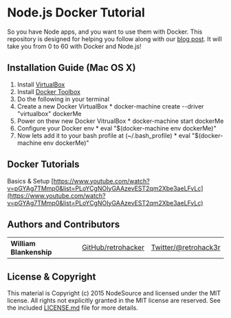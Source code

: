 Node.js Docker Tutorial
===============

So you have Node apps, and you want to use them with Docker. This repository is designed for helping you follow along with our [blog post](https://nodesource.com/blog/dockerizing-your-nodejs-applications/). It will take you from 0 to 60 with Docker and Node.js!


## Installation Guide (Mac OS X)

1. Install [VirtualBox](https://www.virtualbox.org/)
2. Install [Docker Toolbox](https://docs.docker.com/engine/installation/mac/)
3. Do the following in your terminal
  1. Create a new Docker VirtualBox
    * docker-machine create --driver "virtualbox" dockerMe
  2. Power on thew new Docker VitrualBox
    * docker-machine start dockerMe
  3. Configure your Docker env
    * eval "$(docker-machine env dockerMe)"
  4. Now lets add it to your bash profile at (~/.bash_profile)
    * eval "$(docker-machine env dockerMe)"


## Docker Tutorials

Basics & Setup [https://www.youtube.com/watch?v=pGYAg7TMmp0&list=PLoYCgNOIyGAAzevEST2qm2Xbe3aeLFvLc](https://www.youtube.com/watch?v=pGYAg7TMmp0&list=PLoYCgNOIyGAAzevEST2qm2Xbe3aeLFvLc)

## Authors and Contributors

<table><tbody>
<tr><th align="left">William Blankenship</th><td><a href="https://github.com/hughsk">GitHub/retrohacker</a></td><td><a href="http://twitter.com/retrohack3r">Twitter/@retrohack3r</a></td></tr>
</tbody></table>

## License & Copyright

This material is Copyright (c) 2015 NodeSource and licensed under the MIT license. All rights not explicitly granted in the MIT license are reserved. See the included [LICENSE.md](./LICENSE.md) file for more details.
